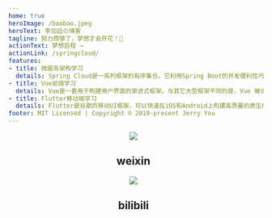 ```yaml
---
home: true
heroImage: /baobao.jpeg
heroText: 李加廷の博客
tagline: 努力攒够了，梦想才会开花！🌼
actionText: 梦想启程 →
actionLink: /springcloud/
features:
- title: 微服务架构学习
  details: Spring Cloud是一系列框架的有序集合。它利用Spring Boot的开发便利性巧妙地简化了分布式系统基础设施的开发，如服务发现注册、配置中心、消息总线、负载均衡、断路器、数据监控等，都可以用Spring Boot的开发风格做到一键启动和部署。
- title: Vue前端学习
  details: Vue是一套用于构建用户界面的渐进式框架。与其它大型框架不同的是，Vue 被设计为可以自底向上逐层应用。Vue 的核心库只关注视图层，不仅易于上手，还便于与第三方库或既有项目整合。另一方面，当与现代化的工具链以及各种支持类库结合使用时，Vue 也完全能够为复杂的单页应用提供驱动。
- title: Flutter移动端学习
  details: Flutter是谷歌的移动UI框架，可以快速在iOS和Android上构建高质量的原生用户界面。 Flutter可以与现有的代码一起工作。在全世界，Flutter正在被越来越多的开发者和组织使用，并且Flutter是完全免费、开源的。
footer: MIT Licensed | Copyright © 2019-present Jerry You
---
```

<!-- 最近更新 -->
<CateList />

<!-- 二维码与B站二维码 -->
<div class="features"  style="text-align:center;width :98%">
  <div class="feature" >
    <p><img src="https://www.lijiating.online/myblog/Wechatper.jpeg" /></p>
    <h2>weixin</h2>
  </div>
  <div class="feature" >
    <p><img src="https://www.lijiating.online/myblog/bzhan.jpeg" /></p>
    <h2>bilibili</h2>
  </div>
</div>


